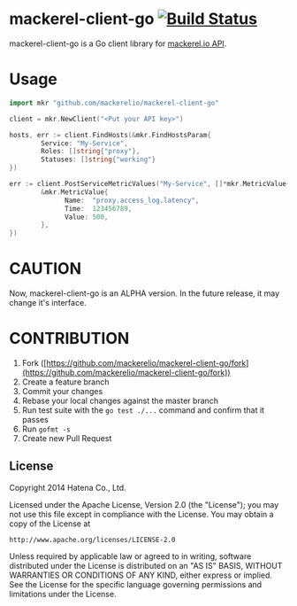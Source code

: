 mackerel-client-go [![Build Status](https://travis-ci.org/mackerelio/mackerel-client-go.svg?branch=master)](https://travis-ci.org/mackerelio/mackerel-client-go)
==================

mackerel-client-go is a Go client library for [mackerel.io API](http://help-ja.mackerel.io/entry/spec/api/v0).

# Usage

```go
import mkr "github.com/mackerelio/mackerel-client-go"
```

```go
client = mkr.NewClient("<Put your API key>")

hosts, err := client.FindHosts(&mkr.FindHostsParam{
        Service: "My-Service",
        Roles: []string{"proxy"},
        Statuses: []string{"working"}
})

err := client.PostServiceMetricValues("My-Service", []*mkr.MetricValue{
        &mkr.MetricValue{
              Name:  "proxy.access_log.latency",
              Time:  123456789,
              Value: 500,
        },
})
```

# CAUTION

Now, mackerel-client-go is an ALPHA version. In the future release, it may change it's interface.

# CONTRIBUTION

1. Fork ([https://github.com/mackerelio/mackerel-client-go/fork](https://github.com/mackerelio/mackerel-client-go/fork))
1. Create a feature branch
1. Commit your changes
1. Rebase your local changes against the master branch
1. Run test suite with the `go test ./...` command and confirm that it passes
1. Run `gofmt -s`
1. Create new Pull Request

License
----------

Copyright 2014 Hatena Co., Ltd.

Licensed under the Apache License, Version 2.0 (the "License"); you may not use this file except in compliance with the License. You may obtain a copy of the License at

    http://www.apache.org/licenses/LICENSE-2.0

Unless required by applicable law or agreed to in writing, software distributed under the License is distributed on an "AS IS" BASIS, WITHOUT WARRANTIES OR CONDITIONS OF ANY KIND, either express or implied. See the License for the specific language governing permissions and limitations under the License.
